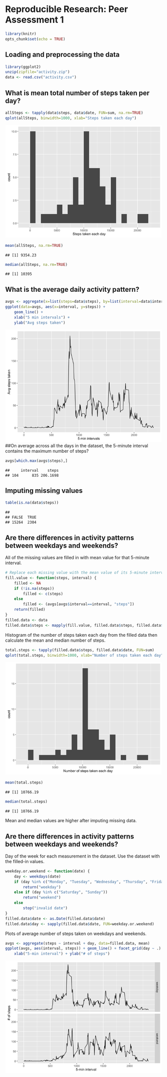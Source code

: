 # Reproducible Research: Peer Assessment 1


```r
library(knitr)
opts_chunk$set(echo = TRUE)
```


## Loading and preprocessing the data

```r
library(ggplot2)
unzip(zipfile="activity.zip")
data <- read.csv("activity.csv")
```


## What is mean total number of steps taken per day?

```r
allSteps <- tapply(data$steps, data$date, FUN=sum, na.rm=TRUE)
qplot(allSteps, binwidth=1000, xlab="Steps taken each day")
```

![](PA1_template_files/figure-html/unnamed-chunk-1-1.png)

```r
mean(allSteps, na.rm=TRUE)
```

```
## [1] 9354.23
```

```r
median(allSteps, na.rm=TRUE)
```

```
## [1] 10395
```


## What is the average daily activity pattern?

```r
avgs <- aggregate(x=list(steps=data$steps), by=list(interval=data$interval),FUN=mean, na.rm=TRUE)
ggplot(data=avgs, aes(x=interval, y=steps)) +
    geom_line() +
    xlab("5 min intervals") +
    ylab("Avg steps taken")
```

![](PA1_template_files/figure-html/unnamed-chunk-2-1.png)
##On average across all the days in the dataset, the 5-minute interval contains the maximum number of steps?

```r
avgs[which.max(avgs$steps),]
```

```
##     interval    steps
## 104      835 206.1698
```

## Imputing missing values

```r
table(is.na(data$steps))
```

```
## 
## FALSE  TRUE 
## 15264  2304
```

## Are there differences in activity patterns between weekdays and weekends?
All of the missing values are filled in with mean value for that 5-minute
interval.


```r
# Replace each missing value with the mean value of its 5-minute interval
fill.value <- function(steps, interval) {
    filled <- NA
    if (!is.na(steps))
        filled <- c(steps)
    else
        filled <- (avgs[avgs$interval==interval, "steps"])
    return(filled)
}
filled.data <- data
filled.data$steps <- mapply(fill.value, filled.data$steps, filled.data$interval)
```

Histogram of the number of steps taken each day from the filled data then calculate the mean and median number of steps.


```r
total.steps <- tapply(filled.data$steps, filled.data$date, FUN=sum)
qplot(total.steps, binwidth=1000, xlab="Number of steps taken each day")
```

![](PA1_template_files/figure-html/unnamed-chunk-5-1.png)

```r
mean(total.steps)
```

```
## [1] 10766.19
```

```r
median(total.steps)
```

```
## [1] 10766.19
```
Mean and median values are higher after imputing missing data.

## Are there differences in activity patterns between weekdays and weekends?
Day of the week for each measurement in the dataset. Use the dataset with the filled-in values.


```r
weekday.or.weekend <- function(date) {
    day <- weekdays(date)
    if (day %in% c("Monday", "Tuesday", "Wednesday", "Thursday", "Friday"))
        return("weekday")
    else if (day %in% c("Saturday", "Sunday"))
        return("weekend")
    else
        stop("invalid date")
}
filled.data$date <- as.Date(filled.data$date)
filled.data$day <- sapply(filled.data$date, FUN=weekday.or.weekend)
```
Plots of average number of steps taken on weekdays and weekends.

```r
avgs <- aggregate(steps ~ interval + day, data=filled.data, mean)
ggplot(avgs, aes(interval, steps)) + geom_line() + facet_grid(day ~ .) +
    xlab("5-min interval") + ylab("# of steps")
```

![](PA1_template_files/figure-html/unnamed-chunk-7-1.png)
